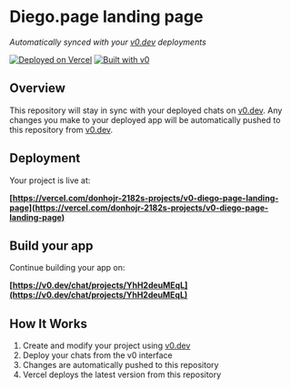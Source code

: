 # Diego.page landing page

*Automatically synced with your [v0.dev](https://v0.dev) deployments*

[![Deployed on Vercel](https://img.shields.io/badge/Deployed%20on-Vercel-black?style=for-the-badge&logo=vercel)](https://vercel.com/donhojr-2182s-projects/v0-diego-page-landing-page)
[![Built with v0](https://img.shields.io/badge/Built%20with-v0.dev-black?style=for-the-badge)](https://v0.dev/chat/projects/YhH2deuMEqL)

## Overview

This repository will stay in sync with your deployed chats on [v0.dev](https://v0.dev).
Any changes you make to your deployed app will be automatically pushed to this repository from [v0.dev](https://v0.dev).

## Deployment

Your project is live at:

**[https://vercel.com/donhojr-2182s-projects/v0-diego-page-landing-page](https://vercel.com/donhojr-2182s-projects/v0-diego-page-landing-page)**

## Build your app

Continue building your app on:

**[https://v0.dev/chat/projects/YhH2deuMEqL](https://v0.dev/chat/projects/YhH2deuMEqL)**

## How It Works

1. Create and modify your project using [v0.dev](https://v0.dev)
2. Deploy your chats from the v0 interface
3. Changes are automatically pushed to this repository
4. Vercel deploys the latest version from this repository